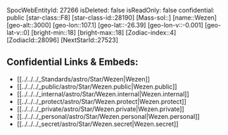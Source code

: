 ﻿---
location: [-26.39,-107.1,3000]
type: Star
tags:
- astro/Star

---
SpocWebEntityId: 27266
isDeleted: false
isReadOnly: false
confidential: public
[star-class::F8]
[star-class-id::28190]
[Mass-sol::]
[name::Wezen]
[geo-alt::3000]
[geo-lon::107.1]
[geo-lat::-26.39]
[geo-lon-v::-0.001]
[geo-lat-v::0]
[bright-min::18]
[bright-max::18]
[Zodiac-index::4]
[ZodiacId::28096]
[NextStarId::27523]



## Confidential Links & Embeds: 
- [[../../../_Standards/astro/Star/Wezen|Wezen]] 
- [[../../../_public/astro/Star/Wezen.public|Wezen.public]] 
- [[../../../_internal/astro/Star/Wezen.internal|Wezen.internal]] 
- [[../../../_protect/astro/Star/Wezen.protect|Wezen.protect]] 
- [[../../../_private/astro/Star/Wezen.private|Wezen.private]] 
- [[../../../_personal/astro/Star/Wezen.personal|Wezen.personal]] 
- [[../../../_secret/astro/Star/Wezen.secret|Wezen.secret]] 

